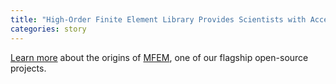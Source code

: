 ```yaml
---
title: "High-Order Finite Element Library Provides Scientists with Access to Cutting-Edge Algorithms"
categories: story
---
```


[Learn more](https://computing.llnl.gov/projects/mfem-scalable-finite-element-discretization-library) about the origins of [MFEM](http://mfem.org/), one of our flagship open-source projects.
